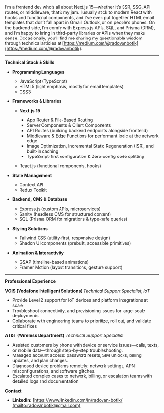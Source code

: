I’m a frontend dev who’s all about Next.js 15—whether it’s SSR, SSG, API routes, or middleware, that’s my jam. I usually stick to modern React with hooks and functional components, and I’ve even put together HTML email templates that don’t fall apart in Gmail, Outlook, or on people’s phones. On the backend side, I’m comfy with Express.js APIs, SQL, and Prisma (ORM), and I’m happy to bring in third-party libraries or APIs when they make sense. Occasionally, you’ll find me sharing my questionable wisdom through technical articles at [https://medium.com/@radovanbotik](https://medium.com/@radovanbotik).

---

**Technical Stack & Skills**

* **Programming Languages**

  * JavaScript (TypeScript)
  * HTML5 (light emphasis, mostly for email templates)
  * CSS3

* **Frameworks & Libraries**

  * **Next.js 15**

    * App Router & File-Based Routing
    * Server Components & Client Components
    * API Routes (building backend endpoints alongside frontend)
    * Middleware & Edge Functions for performant logic at the network edge
    * Image Optimization, Incremental Static Regeneration (ISR), and built-in caching
    * TypeScript-first configuration & Zero-config code splitting
  * React.js (functional components, hooks)

* **State Management**

  * Context API
  * Redux Toolkit

* **Backend, CMS & Database**

  * Express.js (custom APIs, microservices)
  * Sanity (headless CMS for structured content)
  * SQL (Prisma ORM for migrations & type-safe queries)

* **Styling Solutions**

  * Tailwind CSS (utility-first, responsive design)
  * Shadcn UI components (prebuilt, accessible primitives)

* **Animation & Interactivity**

  * GSAP (timeline-based animations)
  * Framer Motion (layout transitions, gesture support)

---

**Professional Experience**

**VOIS (Vodafone Intelligent Solutions)**
*Technical Support Specialist, IoT*

* Provide Level 2 support for IoT devices and platform integrations at scale
* Troubleshoot connectivity, and provisioning issues for large-scale deployments
* Collaborate with engineering teams to prioritize, roll out, and validate critical fixes

**AT\&T (Wireless Department)**
*Technical Support Specialist*

* Assisted customers by phone with device or service issues—calls, texts, or mobile data—through step-by-step troubleshooting.
* Managed account access: password resets, SIM unlocks, billing updates, and plan changes.
* Diagnosed device problems remotely: network settings, APN misconfigurations, and software glitches.
* Escalated complex cases to network, billing, or escalation teams with detailed logs and documentation




**Contact**

* **LinkedIn:** [https://www.linkedin.com/in/radovan-botik/](mailto:radovanbotik@gmail.com)
